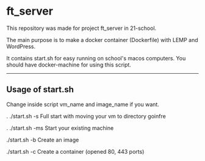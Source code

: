 # ft_server

This repository was made for project ft_server in 21-school.

The main purpose is to make a docker container (Dockerfile) with LEMP and WordPress.

It contains start.sh for easy running on school's macos computers. You should have docker-machine for using this script.

------------------------
Usage of start.sh
------------------------
Change inside script vm_name and image_name if you want.


. ./start.sh -s         Full start with moving your vm to directory goinfre

. ./start.sh -ms        Start your existing machine

./start.sh -b           Create an image

./start.sh -c           Create a container (opened 80, 443 ports)
